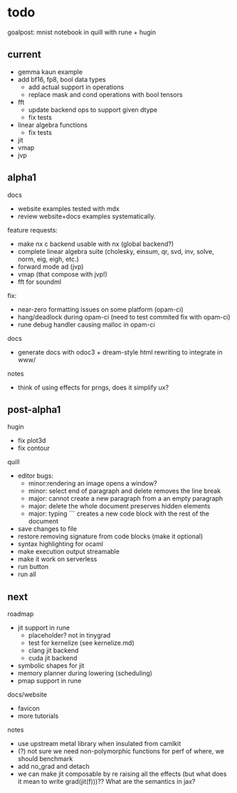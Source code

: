 # todo

goalpost: mnist notebook in quill with rune + hugin

## current

- gemma kaun example 
- add bf16, fp8, bool data types
  - add actual support in operations
  - replace mask and cond operations with bool tensors
- fft
  - update backend ops to support given dtype
  - fix tests
- linear algebra functions  
  - fix tests
- jit
- vmap
- jvp

## alpha1

docs
- website examples tested with mdx
- review website+docs examples systematically.

feature requests:
- make nx c backend usable with nx (global backend?)
- complete linear algebra suite (cholesky, einsum, qr, svd, inv, solve, norm, eig, eigh, etc.)
- forward mode ad (jvp)
- vmap (that compose with jvp!)
- fft for soundml

fix:
- near-zero formatting issues on some platform (opam-ci)
- hang/deadlock during opam-ci (need to test commited fix with opam-ci)
- rune debug handler causing malloc in opam-ci

docs
- generate docs with odoc3 + dream-style html rewriting to integrate in www/

notes
- think of using effects for prngs, does it simplify ux?

## post-alpha1

hugin
- fix plot3d
- fix contour

quill
- editor bugs:
  - minor:rendering an image opens a window?
  - minor: select end of paragraph and delete removes the line break
  - major: cannot create a new paragraph from a an empty paragraph
  - major: delete the whole document preserves hidden elements
  - major: typing ``` creates a new code block with the rest of the document
- save changes to file
- restore removing signature from code blocks (make it optional)
- syntax highlighting for ocaml
- make execution output streamable
- make it work on serverless
- run button
- run all

## next

roadmap
- jit support in rune
  - placeholder? not in tinygrad
  - test for kernelize (see kernelize.md)
  - clang jit backend
  - cuda jit backend
- symbolic shapes for jit
- memory planner during lowering (scheduling)
- pmap support in rune

docs/website
- favicon
- more tutorials

notes
- use upstream metal library when insulated from camlkit
- (?) not sure we need non-polymorphic functions for perf of where, we should benchmark
- add no_grad and detach
- we can make jit composable by re raising all the effects (but what does it mean to write grad(jit(f)))?? What are the semantics in jax?
